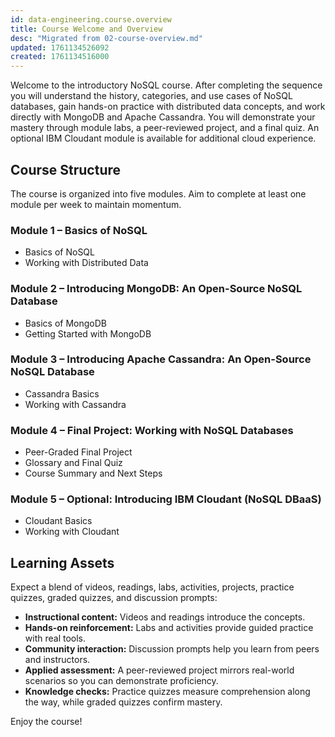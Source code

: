 ```yaml
---
id: data-engineering.course.overview
title: Course Welcome and Overview
desc: "Migrated from 02-course-overview.md"
updated: 1761134526092
created: 1761134516000
---
```



Welcome to the introductory NoSQL course. After completing the sequence you will understand the history, categories, and use cases of NoSQL databases, gain hands-on practice with distributed data concepts, and work directly with MongoDB and Apache Cassandra. You will demonstrate your mastery through module labs, a peer-reviewed project, and a final quiz. An optional IBM Cloudant module is available for additional cloud experience.

## Course Structure

The course is organized into five modules. Aim to complete at least one module per week to maintain momentum.

### Module 1 – Basics of NoSQL
- Basics of NoSQL
- Working with Distributed Data

### Module 2 – Introducing MongoDB: An Open-Source NoSQL Database
- Basics of MongoDB
- Getting Started with MongoDB

### Module 3 – Introducing Apache Cassandra: An Open-Source NoSQL Database
- Cassandra Basics
- Working with Cassandra

### Module 4 – Final Project: Working with NoSQL Databases
- Peer-Graded Final Project
- Glossary and Final Quiz
- Course Summary and Next Steps

### Module 5 – Optional: Introducing IBM Cloudant (NoSQL DBaaS)
- Cloudant Basics
- Working with Cloudant

## Learning Assets

Expect a blend of videos, readings, labs, activities, projects, practice quizzes, graded quizzes, and discussion prompts:

- **Instructional content:** Videos and readings introduce the concepts.
- **Hands-on reinforcement:** Labs and activities provide guided practice with real tools.
- **Community interaction:** Discussion prompts help you learn from peers and instructors.
- **Applied assessment:** A peer-reviewed project mirrors real-world scenarios so you can demonstrate proficiency.
- **Knowledge checks:** Practice quizzes measure comprehension along the way, while graded quizzes confirm mastery.

Enjoy the course!
